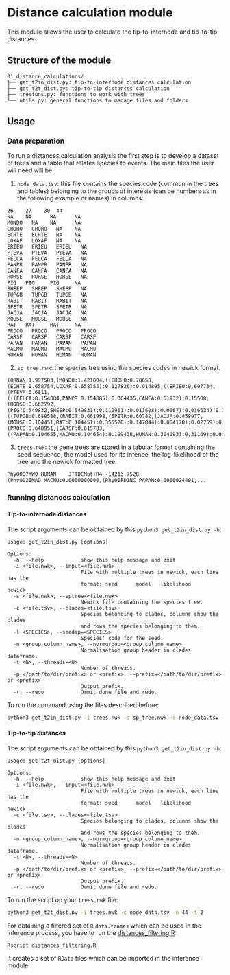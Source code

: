 # Distance calculation module

This module allows the user to calculate the tip-to-internode and
tip-to-tip distances.

## Structure of the module

```
01_distance_calculations/
├── get_t2in_dist.py: tip-to-internode distances calculation
├── get_t2t_dist.py: tip-to-tip distances calculation
├── treefuns.py: functions to work with trees
└── utils.py: general functions to manage files and folders
```

## Usage
### Data preparation
To run a distances calculation analysis the first step is to develop
a dataset of trees and a table that relates species to events. The main
files the user will need will be:

1. `node_data.tsv`: this file contains the species code (common in the trees and tables) belonging to the groups of interests (can be numbers as in the following example or names) in columns:

```
26	  27	30	44
NA	  NA	  NA	  NA
MONDO	NA	  NA	  NA
CHOHO	CHOHO	NA	  NA
ECHTE	ECHTE	NA	  NA
LOXAF	LOXAF	NA	  NA
ERIEU	ERIEU	ERIEU	NA
PTEVA	PTEVA	PTEVA	NA
FELCA	FELCA	FELCA	NA
PANPR	PANPR	PANPR	NA
CANFA	CANFA	CANFA	NA
HORSE	HORSE	HORSE	NA
PIG	  PIG	  PIG	  NA
SHEEP	SHEEP	SHEEP	NA
TUPGB	TUPGB	TUPGB	NA
RABIT	RABIT	RABIT	NA
SPETR	SPETR	SPETR	NA
JACJA	JACJA	JACJA	NA
MOUSE	MOUSE	MOUSE	NA
RAT	  RAT	  RAT	  NA
PROCO	PROCO	PROCO	PROCO
CARSF	CARSF	CARSF	CARSF
PAPAN	PAPAN	PAPAN	PAPAN
MACMU	MACMU	MACMU	MACMU
HUMAN	HUMAN	HUMAN	HUMAN
```

2. `sp_tree.nwk`: the species tree using the species codes in newick format.

```
(ORNAN:1.997583,(MONDO:1.421804,((CHOHO:0.78658,(ECHTE:0.658754,LOXAF:0.658755):0.127826):0.014895,((ERIEU:0.697734,(PTEVA:0.6811,(((FELCA:0.154884,PANPR:0.154885):0.364435,CANFA:0.51932):0.15508,(HORSE:0.662792,(PIG:0.549832,SHEEP:0.549831):0.112961):0.011608):0.0067):0.016634):0.053029,((TUPGB:0.689588,(RABIT:0.661998,(SPETR:0.60782,(JACJA:0.459977,(MOUSE:0.104451,RAT:0.104451):0.355526):0.147844):0.054178):0.02759):0.008291,(PROCO:0.648951,(CARSF:0.615783,((PAPAN:0.104655,MACMU:0.104654):0.199438,HUMAN:0.304093):0.31169):0.033168):0.048929):0.052883):0.050712):0.620329):0.575779);
```

3. `trees.nwk`: the gene trees are stored in a tabular format containing the seed sequence, the model used for its infence, the log-likelihood of the tree and the newick formatted tree:

```
Phy0007XW0_HUMAN	JTTDCMut+R4	-14213.7528	(Phy003IMAD_MACMU:0.0000000000,(Phy00FD1NC_PAPAN:0.0000024491,...
```

### Running distances calculation
#### Tip-to-internode distances
The script arguments can be obtained by this `python3 get_t2in_dist.py -h`:
```
Usage: get_t2in_dist.py [options]

Options:
  -h, --help            show this help message and exit
  -i <file.nwk>, --input=<file.nwk>
                        File with multiple trees in newick, each line has the
                        format: seed      model   likelihood      newick
  -s <file.nwk>, --sptree=<file.nwk>
                        Newick file containing the species tree.
  -c <file.tsv>, --clades=<file.tsv>
                        Species belonging to clades, columns show the clades
                        and rows the species belonging to them.
  -l <SPECIES>, --seedsp=<SPECIES>
                        Species' code for the seed.
  -n <group_column_name>, --normgroup=<group_column_name>
                        Normalisation group header in clades dataframe.
  -t <N>, --threads=<N>
                        Number of threads.
  -p </path/to/dir/prefix> or <prefix>, --prefix=</path/to/dir/prefix> or <prefix>
                        Output prefix.
  -r, --redo            Ommit done file and redo.
```

To run the command using the files described before:
```bash
python3 get_t2in_dist.py -i trees.nwk -s sp_tree.nwk -c node_data.tsv -l HUMAN -n 44 -p outputs -t 2
```

#### Tip-to-tip distances
The script arguments can be obtained by this `python3 get_t2in_dist.py -h`:
```
Usage: get_t2t_dist.py [options]

Options:
  -h, --help            show this help message and exit
  -i <file.nwk>, --input=<file.nwk>
                        File with multiple trees in newick, each line has the
                        format: seed      model   likelihood      newick
  -c <file.tsv>, --clades=<file.tsv>
                        Species belonging to clades, columns show the clades
                        and rows the species belonging to them.
  -n <group_column_name>, --normgroup=<group_column_name>
                        Normalisation group header in clades dataframe.
  -t <N>, --threads=<N>
                        Number of threads.
  -p </path/to/dir/prefix> or <prefix>, --prefix=</path/to/dir/prefix> or <prefix>
                        Output prefix.
  -r, --redo            Ommit done file and redo.
```

To run the script on your `trees.nwk` file:
```bash
python3 get_t2t_dist.py -i trees.nwk -c node_data.tsv -n 44 -t 2
```

For obtaining a filtered set of `R` `data.frames` which can be used in
the inference process, you have to run the [distances_filtering.R](distances_filtering.R):

```bash
Rscript distances_filtering.R
```

It creates a set of `RData` files which can be imported in the inference
module.